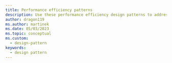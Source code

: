```yaml
---
title: Performance efficiency patterns
description: Use these performance efficiency design patterns to address variable workloads and peaks in activity for cloud applications.
author: dragon119
ms.author: martinek
ms.date: 05/03/2023
ms.topic: conceptual
ms.custom:
  - design-pattern
keywords:
  - design pattern
---
```

